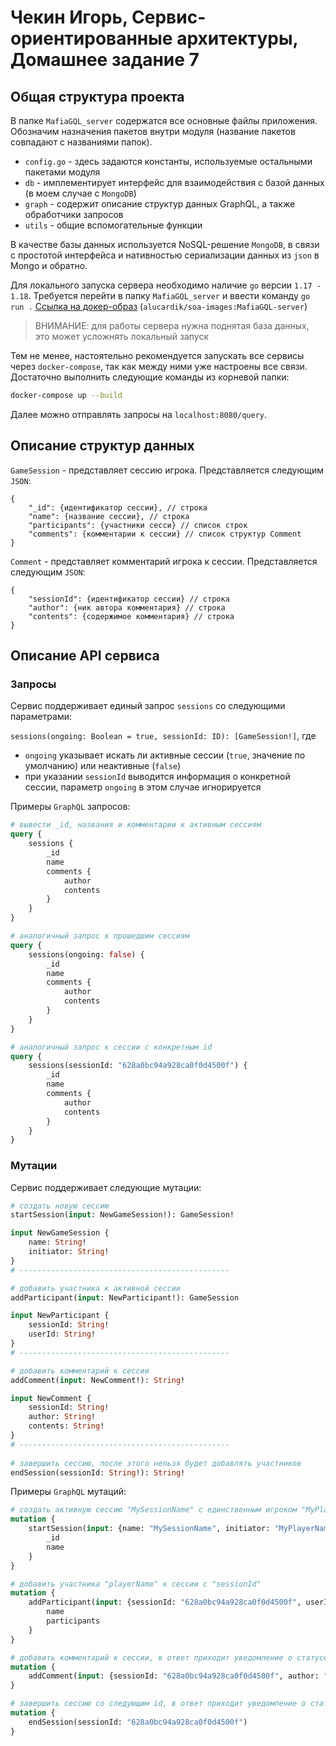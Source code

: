 # Чекин Игорь, Сервис-ориентированные архитектуры, Домашнее задание 7

## Общая структура проекта

В папке `MafiaGQL_server` содержатся все основные файлы приложения. Обозначим назначения пакетов внутри модуля (название пакетов совпадают с названиями папок).
* `config.go` - здесь задаются константы, используемые остальными пакетами модуля
* `db` - имплементирует интерфейс для взаимодействия с базой данных (в моем случае с `MongoDB`)
* `graph` - содержит описание структур данных GraphQL, а также обработчики запросов
* `utils` - общие вспомогательные функции


В качестве базы данных используется NoSQL-решение `MongoDB`, в связи с простотой интерфейса и нативностью сериализации данных из `json` в Mongo и обратно.

Для локального запуска сервера необходимо наличие `go` версии `1.17 - 1.18`. Требуется перейти в папку `MafiaGQL_server` и ввести команду `go run .`
[Ссылка на докер-образ](https://hub.docker.com/layers/soa-images/alucardik/soa-images/MafiaGQL-server/images/sha256-183fb91dfdc680dab748124ed0c703645f23555f335d6f3493b2078f61d7ef04?context=explore) (`alucardik/soa-images:MafiaGQL-server`)


> ВНИМАНИЕ: для работы сервера нужна поднятая база данных, это может усложнять локальный запуск

Тем не менее, настоятельно рекомендуется запускать все сервисы через `docker-compose`, так как между ними уже настроены все связи. Достаточно выполнить следующие команды из корневой папки:

```bash
docker-compose up --build
```

Далее можно отправлять запросы на `localhost:8080/query`.

## Описание структур данных

`GameSession` - представляет сессию игрока. Представляется следующим `JSON`:
```
{
    "_id": {идентификатор сессии}, // строка
    "name": {название сессии}, // строка
    "participants": {участники сесси} // список строк
    "comments": {комментарии к сессии} // список структур Comment
}
```

`Comment` - представляет комментарий игрока к сессии. Представляется следующим `JSON`:
```
{
	"sessionId": {идентификатор сессии} // строка
	"author": {ник автора комментария} // строка
	"contents": {содержимое комментария} // строка
}
```

## Описание API сервиса

### Запросы
Сервис поддерживает единый запрос `sessions` со следующими параметрами:

```sessions(ongoing: Boolean = true, sessionId: ID): [GameSession!]```, где

* `ongoing` указывает искать ли активные сессии (`true`, значение по умолчанию) или неактивные (`false`)
* при указании `sessionId` выводится информация о конкретной сессии, параметр `ongoing` в этом случае игнорируется 

Примеры `GraphQL` запросов:

```graphql
# вывести _id, названия и комментарии к активным сессиям
query {
    sessions {
        _id
        name
        comments {
            author
            contents
        }
    }
}

# аналогичный запрос к прошедшим сессиям
query {
    sessions(ongoing: false) {
        _id
        name
        comments {
            author
            contents
        }
    }
}

# аналогичный запрос к сессии с конкретным id
query {
    sessions(sessionId: "628a0bc94a928ca0f0d4500f") {
        _id
        name
        comments {
            author
            contents
        }
    }
}
```

### Мутации
Сервис поддерживает следующие мутации:

```graphql
# создать новую сессию
startSession(input: NewGameSession!): GameSession!

input NewGameSession {
    name: String!
    initiator: String!
}
# -----------------------------------------------

# добавить участника к активной сессии
addParticipant(input: NewParticipant!): GameSession

input NewParticipant {
    sessionId: String!
    userId: String!
}
# -----------------------------------------------

# добавить комментарий к сессии  
addComment(input: NewComment!): String!

input NewComment {
    sessionId: String!
    author: String!
    contents: String!
}
# -----------------------------------------------
    
# завершить сессию, после этого нельзя будет добавлять участников
endSession(sessionId: String!): String!
```

Примеры `GraphQL` мутаций:

```graphql
# создать активную сессию "MySessionName" с единственным игроком "MyPlayerName"
mutation {
    startSession(input: {name: "MySessionName", initiator: "MyPlayerName"}) {
        _id
        name
    }
}

# добавить участника "playerName" к сессии с "sessionId"
mutation {
    addParticipant(input: {sessionId: "628a0bc94a928ca0f0d4500f", userId: "playerName"}) {
        name
        participants
    }
}

# добавить комментарий к сессии, в ответ приходит уведомление о статусе операции
mutation {
    addComment(input: {sessionId: "628a0bc94a928ca0f0d4500f", author: "SomePlayer", contents: "My very first comment" })
}

# завершить сессию со следующим id, в ответ приходит уведомление о статусе операции
mutation {
    endSession(sessionId: "628a0bc94a928ca0f0d4500f")
}
```
